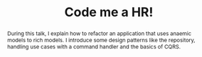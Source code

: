 ---
title: Code me a HR!
event_name: PHPtour 2017 à Nantes (French)
event_link: https://event.afup.org/phptournantes2017
abstract: During this talk, I explain how to refactor an application that uses anaemic models to rich models. I introduce some design patterns like the repository, handling use cases with a command handler and the basics of CQRS.
image: code-me-hr.png
alt: code me hr
youtube_link: https://www.youtube.com/watch?v=h0Upir7bg1o
slide_link: https://www.slideshare.net/ArnaudLanglade/code-moi-une-rh
code_link: ttps://github.com/arnolanglade/code-me-hr
---